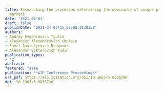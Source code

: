 ```yaml
---
title: Researching the processes determining the dominance of unique products in sales
  markets
date: '2021-02-01'
draft: false
publishDate: '2021-04-07T15:56:00.013035Z'
authors:
- Andrey Evgenievich Tyulin
- Alexander Alexandrovich Chursin
- Pavel Anatolyevich Drogovoz
- Alexander Viktorovich Yudin
publication_types:
- '2'
abstract: ''
featured: false
publication: '*AIP Conference Proceedings*'
url_pdf: https://aip.scitation.org/doi/10.1063/5.0035790
doi: 10.1063/5.0035790
---
```


